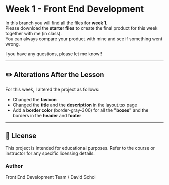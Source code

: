 # Week 1 - Front End Development

In this branch you will find all the files for **week 1**.\
Please download the **starter files** to create the final product for
this week together with me (in class).\
You can always compare your product with mine and see if something went
wrong.

I you have any questions, please let me know!!

------------------------------------------------------------------------

## ✏️ Alterations After the Lesson

For this week, I altered the project as follows:

-   Changed the **favicon**
-   Changed the **title** and the **description** in the layout.tsx page
-   Add a **border color** (border-gray-300) for all the **"boxes"** and the borders
    in the **header** and **footer**

------------------------------------------------------------------------

## 📜 License

This project is intended for educational purposes.
Refer to the course or instructor for any specific licensing details.

### Author

Front End Development Team / David Schol
